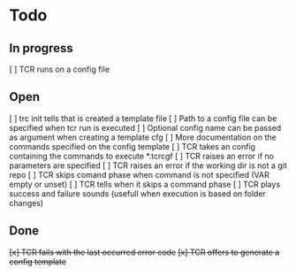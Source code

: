 # Todo

## In progress

[ ] TCR runs on a config file

## Open

[ ] trc init tells that is created a template file
[ ] Path to a config file can be specified when tcr run is executed
[ ] Optional config name can be passed as argument when creating a template cfg
[ ] More documentation on the commands specified on the config template
[ ] TCR takes an config containing the commands to execute *.tcrcgf
[ ] TCR raises an error if no parameters are specified
[ ] TCR raises an error if the working dir is not a git repo
[ ] TCR skips comand phase when command is not specified (VAR empty or unset)
[ ] TCR tells when it skips a command phase
[ ] TCR plays success and failure sounds (usefull when execution is based on folder changes)

## Done

~~[x] TCR fails with the last occurred error code~~
~~[x] TCR offers to generate a config template~~
